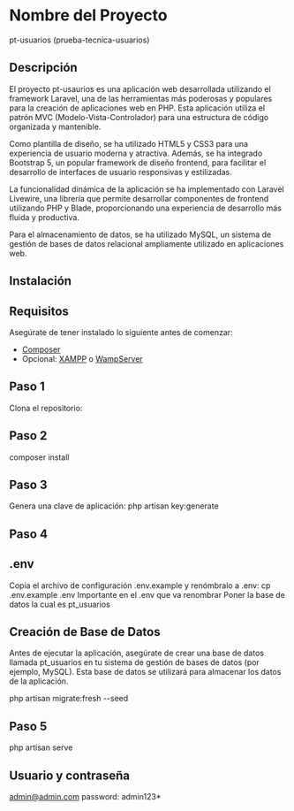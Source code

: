 # Nombre del Proyecto
pt-usuarios (prueba-tecnica-usuarios)

## Descripción

El proyecto pt-usaurios es una aplicación web desarrollada utilizando el framework Laravel, una de las herramientas más poderosas y populares para la creación de aplicaciones web en PHP. Esta aplicación utiliza el patrón MVC (Modelo-Vista-Controlador) para una estructura de código organizada y mantenible.

Como plantilla de diseño, se ha utilizado HTML5 y CSS3 para una experiencia de usuario moderna y atractiva. Además, se ha integrado Bootstrap 5, un popular framework de diseño frontend, para facilitar el desarrollo de interfaces de usuario responsivas y estilizadas.

La funcionalidad dinámica de la aplicación se ha implementado con Laravel Livewire, una librería que permite desarrollar componentes de frontend utilizando PHP y Blade, proporcionando una experiencia de desarrollo más fluida y productiva.

Para el almacenamiento de datos, se ha utilizado MySQL, un sistema de gestión de bases de datos relacional ampliamente utilizado en aplicaciones web.



## Instalación

## Requisitos

Asegúrate de tener instalado lo siguiente antes de comenzar:
- [Composer](https://getcomposer.org/download//)
- Opcional: [XAMPP](https://www.apachefriends.org/index.html) o [WampServer](https://www.wampserver.com/en/)


## Paso 1
Clona el repositorio:

## Paso 2
composer install

## Paso 3
Genera una clave de aplicación:
php artisan key:generate

## Paso 4
## .env
Copia el archivo de configuración .env.example y renómbralo a .env:
cp .env.example .env
Importante en el .env que va renombrar 
Poner la base de datos la cual es pt_usuarios

## Creación de Base de Datos
Antes de ejecutar la aplicación, asegúrate de crear una base de datos llamada pt_usuarios en tu sistema de gestión de bases de datos (por ejemplo, MySQL). Esta base de datos se utilizará para almacenar los datos de la aplicación.

php artisan migrate:fresh --seed

## Paso 5
php artisan serve

## Usuario y contraseña 
admin@admin.com
password: admin123*
